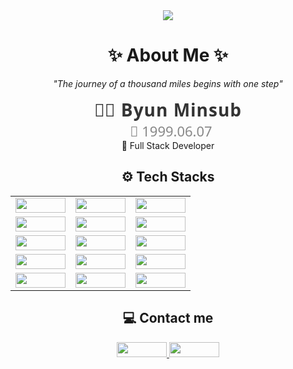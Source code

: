 <div align="center">
    <img src="https://capsule-render.vercel.app/api?type=waving&color=gradient&height=150&section=header&fontSize=50&fontColor=ffffff&animation=wave" />
</div>


<h1 align="center">✨ About Me ✨</h1>
<p align="center"><i>"The journey of a thousand miles begins with one step"</i></p>

<p align="center">
  <span style="font-size: 28px; font-weight: bold; color: #333; letter-spacing: 1px; font-family: 'Segoe UI', Tahoma, Geneva, Verdana, sans-serif;">👨‍💻 Byun Minsub </span>
    <br>
  <span style="font-size: 22px; color: #888; font-family: 'Segoe UI', Tahoma, Geneva, Verdana, sans-serif; margin-left: 10px;">🎂 1999.06.07</span>
  <br>🔹 Full Stack Developer
</p>

<h2 align="center">⚙ Tech Stacks</h2>

<table align="center">
  <tr>
    <td align="center"><img src="https://img.shields.io/badge/Apache%20Tomcat-F8DC75?style=flat-square&logo=apache-tomcat&logoColor=black" width="80" height="24"></td>
    <td align="center"><img src="https://img.shields.io/badge/Bootstrap-7952B3?style=flat-square&logo=bootstrap&logoColor=white" width="80" height="24"></td>
    <td align="center"><img src="https://img.shields.io/badge/CSS3-1572B6?style=flat-square&logo=css3&logoColor=white" width="80" height="24"></td>
  </tr>
  <tr>
    <td align="center"><img src="https://img.shields.io/badge/Git-F05032?style=flat-square&logo=git&logoColor=white" width="80" height="24"></td>
    <td align="center"><img src="https://img.shields.io/badge/HTML5-E34F26?style=flat-square&logo=html5&logoColor=white" width="80" height="24"></td>
    <td align="center"><img src="https://img.shields.io/badge/jQuery-0769AD?style=flat-square&logo=jquery&logoColor=white" width="80" height="24"></td>
  </tr>
  <tr>
    <td align="center"><img src="https://img.shields.io/badge/Java-007396?style=flat-square&logo=java&logoColor=white" width="80" height="24"></td>
    <td align="center"><img src="https://img.shields.io/badge/JavaScript-F7DF1E?style=flat-square&logo=javascript&logoColor=black" width="80" height="24"></td>
    <td align="center"><img src="https://img.shields.io/badge/Node.js-339933?style=flat-square&logo=node.js&logoColor=white" width="80" height="24"></td>
  </tr>
  <tr>
    <td align="center"><img src="https://img.shields.io/badge/Notion-000000?style=flat-square&logo=notion&logoColor=white" width="80" height="24"></td>
    <td align="center"><img src="https://img.shields.io/badge/Oracle-F80000?style=flat-square&logo=oracle&logoColor=white" width="80" height="24"></td>
    <td align="center"><img src="https://img.shields.io/badge/Python-3776AB?style=flat-square&logo=python&logoColor=white" width="80" height="24"></td>
  </tr>
  <tr>
    <td align="center"><img src="https://img.shields.io/badge/React-61DAFB?style=flat-square&logo=react&logoColor=black" width="80" height="24"></td>
    <td align="center"><img src="https://img.shields.io/badge/Spring-6DB33F?style=flat-square&logo=spring&logoColor=white" width="80" height="24"></td>
    <td align="center"><img src="https://img.shields.io/badge/Spring%20Boot-6DB33F?style=flat-square&logo=spring-boot&logoColor=white" width="80" height="24"></td>
  </tr>
</table>

<h2 align="center">💻 Contact me</h2>
<p align="center">
  <a href="mailto:minsub.dev@gmail.com">
    <img src="https://img.shields.io/badge/Gmail-D14836?style=for-the-badge&logo=gmail&logoColor=white" width="80" height="24">
  </a>
  <a href="https://www.notion.so/Study-1b6800b395a5800a9021e2c8d4681dcf" target="_blank">
    <img src="https://img.shields.io/badge/Notion-000000?style=for-the-badge&logo=notion&logoColor=white" width="80" height="24">
  </a>
</p>


